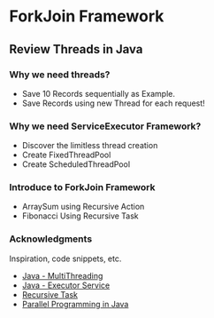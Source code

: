 # ForkJoin Framework

## Review Threads in Java

### Why we need threads?

* Save 10 Records sequentially as Example.
* Save Records using new Thread for each request!

### Why we need ServiceExecutor Framework?

* Discover the limitless thread creation
* Create FixedThreadPool
* Create ScheduledThreadPool

### Introduce to ForkJoin Framework

* ArraySum using Recursive Action
* Fibonacci Using Recursive Task

### Acknowledgments

Inspiration, code snippets, etc.

* [Java - MultiThreading](https://www.youtube.com/watch?v=9DvDheKRJ9Y&t=656s)
* [Java - Executor Service](https://jenkov.com/tutorials/java-util-concurrent/executorservice.html)
* [Recursive Task](https://docs.oracle.com/javase/8/docs/api/java/util/concurrent/RecursiveTask.html)
* [Parallel Programming in Java](https://www.coursera.org/learn/parallel-programming-in-java)